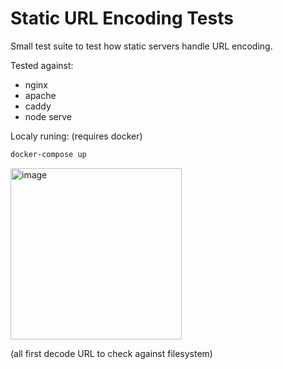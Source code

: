 # Static URL Encoding Tests

Small test suite to test how static servers handle URL encoding.


Tested against:

  - nginx
  - apache
  - caddy
  - node serve

Localy runing: (requires docker)

```bash
docker-compose up
```

<img width="274" alt="image" src="https://github.com/vuejs/core/assets/5158436/cc8a57c6-118d-430e-95df-c059ed7b1236">

(all first decode URL to check against filesystem)
